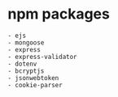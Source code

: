 # npm packages
    - ejs
    - mongoose
    - express
    - express-validator
    - dotenv
    - bcryptjs 
    - jsonwebtoken
    - cookie-parser

